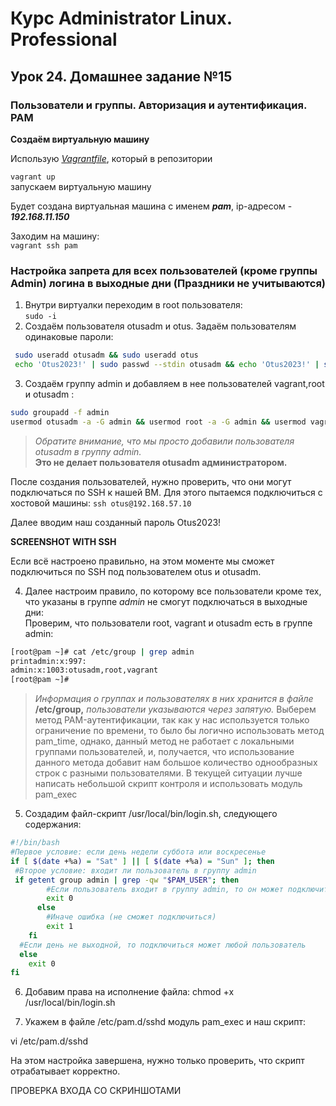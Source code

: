 # Курс Administrator Linux. Professional

## Урок 24. Домашнее задание №15

### Пользователи и группы. Авторизация и аутентификация. PAM  
  
**Создаём виртуальную машину**  
  
Использую _[Vagrantfile](Vagrantfile)_, который в репозитории  
  
```vagrant up```  
запускаем виртуальную машину  
  
Будет создана виртуальная машина с именем **_pam_**, ip-адресом - **_192.168.11.150_**

Заходим на машину:  
```vagrant ssh pam```
  
### Настройка запрета для всех пользователей (кроме группы Admin) логина в выходные дни (Праздники не учитываются)

1. Внутри виртуалки переходим в root пользователя:  
```sudo -i```  
2. Создаём пользователя otusadm и otus. Задаём пользователям одинаковые пароли:  

```bash
 sudo useradd otusadm && sudo useradd otus    
 echo 'Otus2023!' | sudo passwd --stdin otusadm && echo 'Otus2023!' | sudo passwd --stdin otus
```

3. Создаём группу admin и добавляем в нее пользователей vagrant,root и otusadm :  

```bash
sudo groupadd -f admin  
usermod otusadm -a -G admin && usermod root -a -G admin && usermod vagrant -a -G admin
```

>_Обратите внимание, что мы просто добавили пользователя otusadm в группу admin._  
>**Это не делает пользователя otusadm администратором.**  

После создания пользователей, нужно проверить, что они могут подключаться по SSH к нашей ВМ. Для этого пытаемся подключиться с хостовой машины:
```ssh otus@192.168.57.10```  

Далее вводим наш созданный пароль Otus2023!

**SCREENSHOT WITH SSH**

Если всё настроено правильно, на этом моменте мы сможет подключиться по SSH под пользователем otus и otusadm.  

4. Далее настроим правило, по которому все пользователи кроме тех, что указаны в группе _admin_ не смогут подключаться в выходные дни:  
Проверим, что пользователи root, vagrant и otusadm есть в группе admin:  

```bash
[root@pam ~]# cat /etc/group | grep admin 
printadmin:x:997:
admin:x:1003:otusadm,root,vagrant
[root@pam ~]#
```
>_Информация о группах и пользователях в них хранится в файле_ **/etc/group,** _пользователи указываются через запятую._
Выберем метод PAM-аутентификации, так как у нас используется только ограничение по времени, то было бы логично использовать метод pam_time, однако, данный метод не работает с локальными группами пользователей, и, получается, что использование данного метода добавит нам большое количество однообразных строк с разными пользователями. В текущей ситуации лучше написать небольшой скрипт контроля и использовать модуль pam_exec

5. Создадим файл-скрипт /usr/local/bin/login.sh, следующего содержания:  

```bash
#!/bin/bash
#Первое условие: если день недели суббота или воскресенье
if [ $(date +%a) = "Sat" ] || [ $(date +%a) = "Sun" ]; then
 #Второе условие: входит ли пользователь в группу admin
 if getent group admin | grep -qw "$PAM_USER"; then
        #Если пользователь входит в группу admin, то он может подключиться
        exit 0
      else
        #Иначе ошибка (не сможет подключиться)
        exit 1
    fi
  #Если день не выходной, то подключиться может любой пользователь
  else
    exit 0
fi
```

6. Добавим права на исполнение файла: chmod +x /usr/local/bin/login.sh

7. Укажем в файле /etc/pam.d/sshd модуль pam_exec и наш скрипт:

vi /etc/pam.d/sshd 



На этом настройка завершена, нужно только проверить, что скрипт отрабатывает корректно.  


ПРОВЕРКА ВХОДА СО СКРИНШОТАМИ